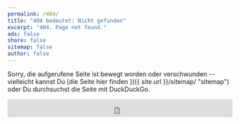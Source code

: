```yaml
---
permalink: /404/
title: "404 bedeutet: Nicht gefunden"
excerpt: "404. Page not found."
ads: false
share: false
sitemap: false
author: false
---
```


Sorry, die aufgerufene Seite ist bewegt worden oder verschwunden -- vielleicht kannst Du [die Seite hier finden ]({{ site.url }}/sitemap/ "sitemap") oder Du durchsuchst die Seite mit DuckDuckGo.

<iframe src="https://duckduckgo.com/search.html?site=ondata.hokr.us&prefill=Search DuckDuckGo&focus=yes" style="overflow:hidden;margin:0;padding:0;width:100%;height:40px;" frameborder="0"></iframe>
